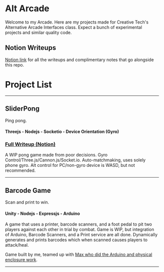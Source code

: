 # Alt Arcade

Welcome to my Arcade. Here are my projects made for Creative Tech's Alternative Arcade Interfaces class. Expect a bunch of experimental projects and similar quality code.

## Notion Writeups

[Notion link](https://halmic.notion.site/59fb48438a0a469e8129fc454de69058?v=493e2f2d171841159a7c8b66a38a5659) for all the writeups and complimentary notes that go alongside this repo.

# Project List
---
## SliderPong
Ping pong.
#### Threejs - Nodejs - Socketio - Device Orientation (Gyro)

### [Full Writeup (Notion)](https://halmic.notion.site/ALT-Pong-Slider-Pong-180b425cfa57415c96e84a3d82d278be)

A WIP pong game made from poor decisions. Gyro Control/Three.js/Cannon.js/Socket.io. Auto-matchmaking, uses solely phone gyro. Alt control for PC/non-gyro device is WASD, but not recommended.

---
## Barcode Game
Scan and print to win.
#### Unity - Nodejs - Expressjs - Arduino

A game that uses a printer, barcode scanners, and a foot pedal to pit two players against each other in trial by combat. Game is WIP, but integration of Arduino, Barcode Scanners, and a Print service are all done. Dynamically generates and prints barcodes which when scanned causes players to attack/heal.

Game built by me, teamed up with [Max who did the Arduino and physical enclosure work](!https://github.com/eppsicle/alt-arcade/blob/main/pedal.ino).

---